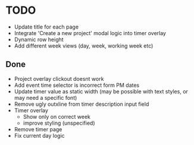 # TODO

- Update title for each page
- Integrate 'Create a new project' modal logic into timer overlay
- Dynamic row height
- Add different week views (day, week, working week etc)

## Done

- Project overlay clickout doesnt work
- Add event time selector is incorrect form PM dates
- Update timer value as static width (may be possible with text styles, or may need a specific font)
- Remove ugly outxline from timer description input field
- Timer overlay
  - Show only on correct week
  - improve styling (unspecified)
- Remove timer page
- Fix current day logic
